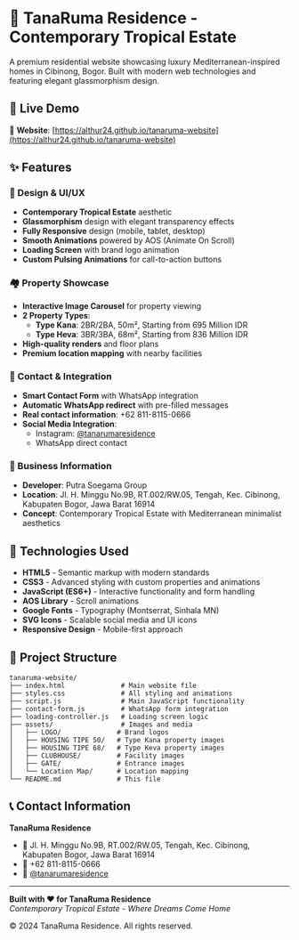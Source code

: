 # 🏡 TanaRuma Residence - Contemporary Tropical Estate

A premium residential website showcasing luxury Mediterranean-inspired homes in Cibinong, Bogor. Built with modern web technologies and featuring elegant glassmorphism design.

## 🌟 Live Demo

🔗 **Website**: [https://althur24.github.io/tanaruma-website](https://althur24.github.io/tanaruma-website)

## ✨ Features

### 🎨 Design & UI/UX
- **Contemporary Tropical Estate** aesthetic
- **Glassmorphism** design with elegant transparency effects
- **Fully Responsive** design (mobile, tablet, desktop)
- **Smooth Animations** powered by AOS (Animate On Scroll)
- **Loading Screen** with brand logo animation
- **Custom Pulsing Animations** for call-to-action buttons

### 🏘️ Property Showcase
- **Interactive Image Carousel** for property viewing
- **2 Property Types**:
  - **Type Kana**: 2BR/2BA, 50m², Starting from 695 Million IDR
  - **Type Heva**: 3BR/3BA, 68m², Starting from 836 Million IDR
- **High-quality renders** and floor plans
- **Premium location mapping** with nearby facilities

### 📱 Contact & Integration
- **Smart Contact Form** with WhatsApp integration
- **Automatic WhatsApp redirect** with pre-filled messages
- **Real contact information**: +62 811-8115-0666
- **Social Media Integration**:
  - Instagram: [@tanarumaresidence](https://instagram.com/tanarumaresidence)
  - WhatsApp direct contact

### 🏢 Business Information
- **Developer**: Putra Soegama Group
- **Location**: Jl. H. Minggu No.9B, RT.002/RW.05, Tengah, Kec. Cibinong, Kabupaten Bogor, Jawa Barat 16914
- **Concept**: Contemporary Tropical Estate with Mediterranean minimalist aesthetics

## 🚀 Technologies Used

- **HTML5** - Semantic markup with modern standards
- **CSS3** - Advanced styling with custom properties and animations
- **JavaScript (ES6+)** - Interactive functionality and form handling
- **AOS Library** - Scroll animations
- **Google Fonts** - Typography (Montserrat, Sinhala MN)
- **SVG Icons** - Scalable social media and UI icons
- **Responsive Design** - Mobile-first approach

## 📄 Project Structure

```
tanaruma-website/
├── index.html              # Main website file
├── styles.css              # All styling and animations
├── script.js               # Main JavaScript functionality
├── contact-form.js         # WhatsApp form integration
├── loading-controller.js   # Loading screen logic
├── assets/                 # Images and media
│   ├── LOGO/              # Brand logos
│   ├── HOUSING TIPE 50/   # Type Kana property images
│   ├── HOUSING TIPE 68/   # Type Keva property images
│   ├── CLUBHOUSE/         # Facility images
│   ├── GATE/              # Entrance images
│   └── Location Map/      # Location mapping
└── README.md              # This file
```

## 📞 Contact Information

**TanaRuma Residence**
- 📍 Jl. H. Minggu No.9B, RT.002/RW.05, Tengah, Kec. Cibinong, Kabupaten Bogor, Jawa Barat 16914
- 📱 +62 811-8115-0666
- 📸 [@tanarumaresidence](https://instagram.com/tanarumaresidence)

---

**Built with ❤️ for TanaRuma Residence**  
*Contemporary Tropical Estate - Where Dreams Come Home*

© 2024 TanaRuma Residence. All rights reserved.